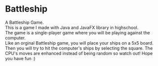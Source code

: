 # Battleship
A Battleship Game.\
This is a game I made with Java and JavaFX library in highschool.\
The game is a single-player game where you will be playing against the computer.\
Like an orginal Battleship game, you will place your ships on a 5x5 board. Then you will try to hit the computer's ships by selecting the square. The CPU's moves are enhanced instead of being random so watch out! Hope you have fun :)
